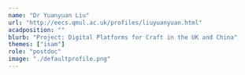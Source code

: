 ```yaml
---
name: "Dr Yuanyuan Liu"
url: "http://eecs.qmul.ac.uk/profiles/liuyuanyuan.html"
acadposition: ""
blurb: "Project: Digital Platforms for Craft in the UK and China"
themes: ["isam"]
role: "postdoc"
image: "./defaultprofile.png"
---
```

